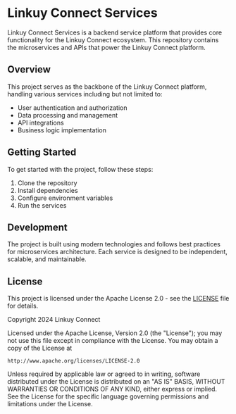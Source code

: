 # Linkuy Connect Services

Linkuy Connect Services is a backend service platform that provides core functionality for the Linkuy Connect ecosystem. This repository contains the microservices and APIs that power the Linkuy Connect platform.

## Overview

This project serves as the backbone of the Linkuy Connect platform, handling various services including but not limited to:

- User authentication and authorization
- Data processing and management
- API integrations
- Business logic implementation

## Getting Started

To get started with the project, follow these steps:

1. Clone the repository
2. Install dependencies
3. Configure environment variables
4. Run the services

## Development

The project is built using modern technologies and follows best practices for microservices architecture. Each service is designed to be independent, scalable, and maintainable.

## License

This project is licensed under the Apache License 2.0 - see the [LICENSE](LICENSE) file for details.

Copyright 2024 Linkuy Connect

Licensed under the Apache License, Version 2.0 (the "License");
you may not use this file except in compliance with the License.
You may obtain a copy of the License at

    http://www.apache.org/licenses/LICENSE-2.0

Unless required by applicable law or agreed to in writing, software
distributed under the License is distributed on an "AS IS" BASIS,
WITHOUT WARRANTIES OR CONDITIONS OF ANY KIND, either express or implied.
See the License for the specific language governing permissions and
limitations under the License.
